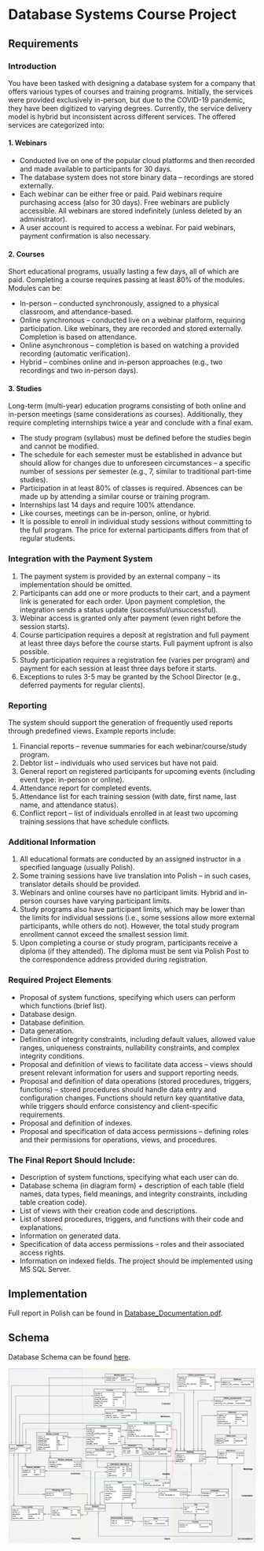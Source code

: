 # Database Systems Course Project

## Requirements
### Introduction
You have been tasked with designing a database system for a company that offers various types of courses and training programs. Initially, the services were provided exclusively in-person, but due to the COVID-19 pandemic, they have been digitized to varying degrees. Currently, the service delivery model is hybrid but inconsistent across different services. The offered services are categorized into:

#### 1. Webinars
- Conducted live on one of the popular cloud platforms and then recorded and made available to participants for 30 days.
- The database system does not store binary data – recordings are stored externally.
- Each webinar can be either free or paid. Paid webinars require purchasing access (also for 30 days). Free webinars are publicly accessible. All webinars are stored indefinitely (unless deleted by an administrator).
- A user account is required to access a webinar. For paid webinars, payment confirmation is also necessary.

#### 2. Courses

Short educational programs, usually lasting a few days, all of which are paid. Completing a course requires passing at least 80% of the modules. Modules can be:

- In-person – conducted synchronously, assigned to a physical classroom, and attendance-based.
- Online synchronous – conducted live on a webinar platform, requiring participation. Like webinars, they are recorded and stored externally. Completion is based on attendance.
- Online asynchronous – completion is based on watching a provided recording (automatic verification).
- Hybrid – combines online and in-person approaches (e.g., two recordings and two in-person days).

#### 3. Studies

Long-term (multi-year) education programs consisting of both online and in-person meetings (same considerations as courses). Additionally, they require completing internships twice a year and conclude with a final exam.

- The study program (syllabus) must be defined before the studies begin and cannot be modified.
- The schedule for each semester must be established in advance but should allow for changes due to unforeseen circumstances – a specific number of sessions per semester (e.g., 7, similar to traditional part-time studies).
- Participation in at least 80% of classes is required. Absences can be made up by attending a similar course or training program.
- Internships last 14 days and require 100% attendance.
- Like courses, meetings can be in-person, online, or hybrid.
- It is possible to enroll in individual study sessions without committing to the full program. The price for external participants differs from that of regular students.

### Integration with the Payment System

1. The payment system is provided by an external company – its implementation should be omitted.
2. Participants can add one or more products to their cart, and a payment link is generated for each order. Upon payment completion, the integration sends a status update (successful/unsuccessful).
3. Webinar access is granted only after payment (even right before the session starts).
4. Course participation requires a deposit at registration and full payment at least three days before the course starts. Full payment upfront is also possible.
5. Study participation requires a registration fee (varies per program) and payment for each session at least three days before it starts.
6. Exceptions to rules 3-5 may be granted by the School Director (e.g., deferred payments for regular clients).

### Reporting

The system should support the generation of frequently used reports through predefined views. Example reports include:

1. Financial reports – revenue summaries for each webinar/course/study program.
2. Debtor list – individuals who used services but have not paid.
3. General report on registered participants for upcoming events (including event type: in-person or online).
4. Attendance report for completed events.
5. Attendance list for each training session (with date, first name, last name, and attendance status).
6. Conflict report – list of individuals enrolled in at least two upcoming training sessions that have schedule conflicts.

### Additional Information

1. All educational formats are conducted by an assigned instructor in a specified language (usually Polish).
2. Some training sessions have live translation into Polish – in such cases, translator details should be provided.
3. Webinars and online courses have no participant limits. Hybrid and in-person courses have varying participant limits.
4. Study programs also have participant limits, which may be lower than the limits for individual sessions (i.e., some sessions allow more external participants, while others do not). However, the total study program enrollment cannot exceed the smallest session limit.
5. Upon completing a course or study program, participants receive a diploma (if they attended). The diploma must be sent via Polish Post to the correspondence address provided during registration.

### Required Project Elements

- Proposal of system functions, specifying which users can perform which functions (brief list).
- Database design.
- Database definition.
- Data generation.
- Definition of integrity constraints, including default values, allowed value ranges, uniqueness constraints, nullability constraints, and complex integrity conditions.
- Proposal and definition of views to facilitate data access – views should present relevant information for users and support reporting needs.
- Proposal and definition of data operations (stored procedures, triggers, functions) – stored procedures should handle data entry and configuration changes. Functions should return key quantitative data, while triggers should enforce consistency and client-specific requirements.
- Proposal and definition of indexes.
- Proposal and specification of data access permissions – defining roles and their permissions for operations, views, and procedures.

### The Final Report Should Include:

- Description of system functions, specifying what each user can do.
- Database schema (in diagram form) + description of each table (field names, data types, field meanings, and integrity constraints, including table creation code).
- List of views with their creation code and descriptions.
- List of stored procedures, triggers, and functions with their code and explanations.
- Information on generated data.
- Specification of data access permissions – roles and their associated access rights.
- Information on indexed fields.
The project should be implemented using MS SQL Server.

## Implementation

Full report in Polish can be found in [Database_Documentation.pdf](https://github.com/antoni-lakomy/Database-Systems-Course-Project/blob/main/Database_Documentation.pdf).

## Schema

Database Schema can be found [here](https://github.com/antoni-lakomy/Database-Systems-Course-Project/blob/main/Database_Diagram.png).

![Database_Schema](https://github.com/antoni-lakomy/Database-Systems-Course-Project/blob/main/Database_Diagram.png)
